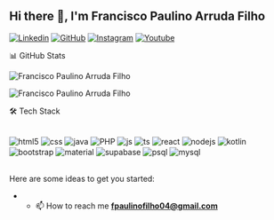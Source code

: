 ## Hi there 👋, I'm Francisco Paulino Arruda Filho

[![Linkedin](https://img.shields.io/badge/LinkedIn-0077B5?style=for-the-badge&logo=linkedin&logoColor=white)](https://www.linkedin.com/in/francisco-paulino-arruda-filho-9a6b81289/)
[![GitHub](https://img.shields.io/badge/GitHub-100000?style=for-the-badge&logo=github&logoColor=white)](https://github.com/Francisco-Paulino-Arruda-Filho)
[![Instagram](https://img.shields.io/badge/Instagram-E4405F?style=for-the-badge&logo=instagram&logoColor=white)](https://www.instagram.com/fpaulinoaf/)
[![Youtube](https://img.shields.io/badge/YouTube-FF0000?style=for-the-badge&logo=youtube&logoColor=white)](https://www.youtube.com/@franciscopaulinoarrudafilh1388)

📊 GitHub Stats

<p><img align="center" src="https://github-readme-stats.vercel.app/api/top-langs?username=Francisco-Paulino-Arruda-Filho&show_icons=true&theme=radical&locale=en&layout=compact" alt="Francisco Paulino Arruda Filho" /></p>
<p><img align="center" src="https://github-readme-stats.vercel.app/api?username=Francisco-Paulino-Arruda-Filho&show_icons=true&theme=radical&locale=en&layout=compact" alt="Francisco Paulino Arruda Filho" /></p>

🛠️ Tech Stack

<div style="display: inline_block"><br/>
   <img align="center" alt="html5" src="https://img.shields.io/badge/HTML5-E34F26?style=for-the-badge&logo=html5&logoColor=white" />
   <img align="center" alt="css" src="https://img.shields.io/badge/CSS3-1572B6?style=for-the-badge&logo=css3&logoColor=white" />
   <img align="center" alt="java" src="https://img.shields.io/badge/Java-ED8B00?style=for-the-badge&logo=openjdk&logoColor=white" />
   <img align="center" alt="PHP" src="https://img.shields.io/badge/PHP-777BB4?style=for-the-badge&logo=php&logoColor=white" />
   <img align="center" alt="js" src="https://img.shields.io/badge/JavaScript-F7DF1E?style=for-the-badge&logo=javascript&logoColor=black" />
   <img align="center" alt="ts" src="https://img.shields.io/badge/TypeScript-007ACC?style=for-the-badge&logo=typescript&logoColor=white" />
   <img align="center" alt="react" src="https://img.shields.io/badge/React-20232A?style=for-the-badge&logo=react&logoColor=61DAFB" />
   <img align="center" alt="nodejs" src="https://img.shields.io/badge/Node.js-43853D?style=for-the-badge&logo=node.js&logoColor=white" />
   <img align="center" alt="kotlin" src="https://img.shields.io/badge/Kotlin-0095D5?&style=for-the-badge&logo=kotlin&logoColor=white" />
   <img align="center" alt="bootstrap" src="https://img.shields.io/badge/Bootstrap-563D7C?style=for-the-badge&logo=bootstrap&logoColor=white" />
   <img align="center" alt="material" src="https://img.shields.io/badge/Material--UI-0081CB?style=for-the-badge&logo=material-ui&logoColor=white" />
   <img align="center" alt="supabase" src="https://img.shields.io/badge/Supabase-181818?style=for-the-badge&logo=supabase&logoColor=white" />
   <img align="center" alt="psql" src="https://img.shields.io/badge/PostgreSQL-316192?style=for-the-badge&logo=postgresql&logoColor=white" >
   <img align="center" alt="mysql" src="https://img.shields.io/badge/PostgreSQL-316192?style=for-the-badge&logo=sql&logoColor=white" >
 </div><br/>

Here are some ideas to get you started:
- - 📫 How to reach me **fpaulinofilho04@gmail.com**
